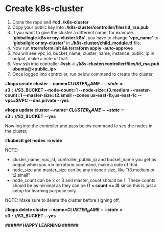 # Create k8s-cluster

1. Clone the repo and #**cd ./k8s-cluster**
2. Copy your public key into **./k8s-cluster/controller/files/id_rsa.pub**
3. If you want to give the cluster a different name, for example **'globallogic.k8s or my-cluster.k8s'**, you have to change **'vpc_name'** to **'globallgic or my-cluster'** in **./k8s-cluster/child_module.tf** file.
4. Now run #**terraform init && terraform apply -auto-approve**
5. You will see vpc_id, bucket_name, cluster_name, instance_public_ip in output, make a note of that.
6. Now ssh into controller #**ssh -i ./k8s-cluster/controller/files/id_rsa.pub ubuntu@<public_ip>**
7. Once logged into controller, run below command to create the cluster,

#**kops create cluster --name=$CLUSTER_NAME --state=s3://$S3_BUCKET --node-count=1 --node-size=t3.medium --master-count=1 --master-size=t2.small --zones us-east-1b,us-east-1c --vpc=$VPC --dns private --yes**

#**kops update cluster --name=$CLUSTER_NAME --state=s3://$S3_BUCKET --yes**

Now log into the controller and pass below command to see the nodes in the cluster,

#**kubectl get nodes -o wide**

NOTE:
- cluster_name, vpc_id, controller_public_ip and bucket_name you get as output when you run terraform command, make a note of that.
- node_size and master_size can be any intance size, like "t3.medium or t2.small"
- node_count can be 2 or 3 and master_count should be 1. These counts should be as minimal as they can be **(1 < count <= 3)**  since this is just a setup for learning purpose only.


NOTE: Make sure to delete the cluster before signing off,

#**kops delete cluster --name=$CLUSTER_NAME --state=s3://$S3_BUCKET --yes**

**###### HAPPY LEARNING ######**
